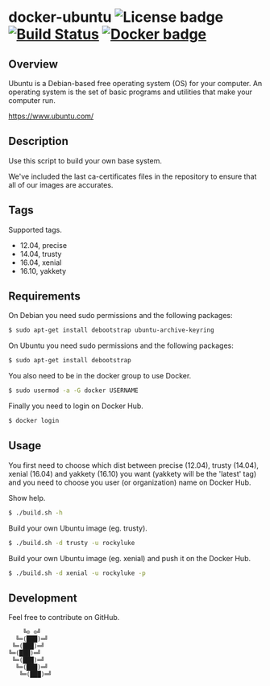 # docker-ubuntu ![License badge][license-img] [![Build Status][build-img]][build-url] [![Docker badge][docker-img]][docker-url]

## Overview

Ubuntu  is a  Debian-based free  operating system  (OS) for  your computer.   An
operating  system is  the set  of basic  programs and  utilities that  make your
computer run.

https://www.ubuntu.com/

## Description

Use this script to build your own base system.

We've included the  last ca-certificates files in the repository  to ensure that
all of our images are accurates.

## Tags

Supported tags.

- 12.04, precise
- 14.04, trusty
- 16.04, xenial
- 16.10, yakkety

## Requirements

On Debian you need sudo permissions and the following packages:

```bash
$ sudo apt-get install debootstrap ubuntu-archive-keyring
```

On Ubuntu you need sudo permissions and the following packages:

```bash
$ sudo apt-get install debootstrap
```

You also need to be in the docker group to use Docker.

```bash
$ sudo usermod -a -G docker USERNAME
```

Finally you need to login on Docker Hub.

```bash
$ docker login
```

## Usage

You first  need to choose  which dist  between precise (12.04),  trusty (14.04),
xenial (16.04) and  yakkety (16.10) you want (yakkety will  be the 'latest' tag)
and you need to choose you user (or organization) name on Docker Hub.

Show help.

```bash
$ ./build.sh -h
```

Build your own Ubuntu image (eg. trusty).

```bash
$ ./build.sh -d trusty -u rockyluke
```

Build your own Ubuntu image (eg. xenial) and push it on the Docker Hub.

```bash
$ ./build.sh -d xenial -u rockyluke -p
```

## Development

Feel free to contribute on GitHub.

```
    ╚⊙ ⊙╝
  ╚═(███)═╝
 ╚═(███)═╝
╚═(███)═╝
 ╚═(███)═╝
  ╚═(███)═╝
   ╚═(███)═╝
```

[license-img]: https://img.shields.io/badge/license-ISC-blue.svg
[build-img]: https://travis-ci.org/rockyluke/docker-ubuntu.svg?branch=master
[build-url]: https://travis-ci.org/rockyluke/docker-ubuntu
[docker-img]: https://img.shields.io/docker/pulls/rockyluke/ubuntu.svg
[docker-url]: https://registry.hub.docker.com/u/rockyluke/ubuntu
